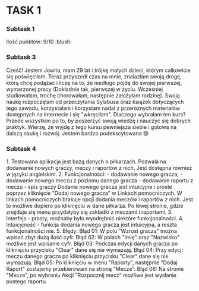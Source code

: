 <h1>TASK 1 </h1>
<h3>Subtask 1</h3>
Ilość punktów: 9/10 :blush:
<h3>Subtask 3 </h3>
Cześć! Jestem Jowita, mam 29 lat i trójkę małych dzieci, którym całkowicie się poświęciłam. Teraz przyszedł czas na mnie, znalazłam swoją drogę, którą chcę podążać i liczę na to, że niedługo pójdę do swojej pierwszej, wymarzonej pracy (Dokładnie tak, pierwszej w życiu. Wcześniej studiowałam, trochę chorowałam, następnie założyłam rodzinę). Swoją naukę rozpoczęłam od przeczytania Sylabusa oraz książek dotyczących tego zawodu, korzystałam i korzystam nadal z przeróżnych materiałów dostępnych na internecie i się "wkręciłam". Dlaczego wybrałam ten kurs? Przede wszystkim po to, by poszerzyć swoją wiedzę i nauczyć się dobrych praktyk. Wierzę, że wyjdę z tego kursu pewniejsza siebie i gotowa na dalszą naukę i rozwój. Jestem bardzo podekscytowana 😄
<h3> Subtask 4 </h3>
1. Testowana aplikacja jest bazą danych o piłkarzach. Pozwala na dodawanie nowych graczy, meczy i raportów z nich. Jest dostępna również w języku angielskim.
2. Funkcjonalności:
- dodawanie nowego gracza;
- dodawanie nowego meczu z poziomu danego gracza
- dodawanie raportu z meczu 
- spis graczy 
Dodanie nowego gracza jest intuicyjne i proste poprzez kliknięcie "Dodaj nowego gracza" w Linkach pomocniczych. W linkach pomocniczych brakuje opcji dodania meczów i raportów z nich. Jest to możliwe dopiero po kliknięciu w dane piłkarza. Po lewej stronie, gdzie znajduje się menu przydałyby się zakładki z meczami i raportami. 
3. Interfejs - prosty, możnaby było wyodrębnić niektóre funkcjonalności.
4. Intuicyjność - funkcja dodania nowego gracza jest intuicyjna, a reszta funkcjonalności nie.
5. Błędy:
Błąd 01: W polu "Wzrost gracza" można wpisać zbyt dużą ilość cyfr. 
Błąd 02: W polach "Imię" oraz "Nazwisko" możliwe jest wpisanie cyfr. 
Błąd 03: Podczas edycji danych gracza po kliknięciu przycisku "Clear" dane się nie wymazują. 
Błąd 04: Przy edycji meczu danego gracza po kliknięciu przycisku "Clear" dane się nie wymazują. 
Błąd 05: Po kliknięciu w menu "Raporty", następnie "Dodaj Raport" zostajemy przekierowani na stronę "Mecze". 
Błąd 06: Na stronie "Mecze", po wybraniu Akcji "Rozpocznij mecz" możliwe jest wysłanie pustego raportu. 

 

